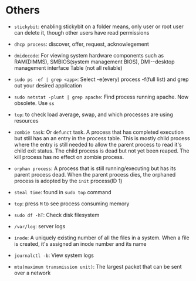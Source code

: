 # Others

- `stickybit`: enabling stickybit on a folder means, only user or root user can delete it, though other users have read permissions

- `dhcp process`: discover, offer, request, acknowlegement 

- `dmidecode`: For viewing system hardware components such as RAM(DIMMS), SMBIOS(system management BIOS), DMI--desktop management interface Table (not all reliable)

- `sudo ps -ef | grep <app>`: Select -e(every) process -f(full list) and grep out your desired application

- `sudo netstat -plunt | grep apache`: Find process running apache. Now obsolete. Use `ss`

- `top`: to check load average, swap, and which processes are using resources

- `zombie task`: Or `defunct` task. A process that has completed execution but still has an an entry in the process table. This is mostly child process where the entry is still needed to allow the parent process to read it's child exit status. The child process is dead but not yet been reaped. The kill process has no effect on zombie process. 

- `orphan process`: A process that is still running/executing but has its parent process dead. When the parent process dies, the orphaned process is adopted by the `init` process(ID 1)

- `steal time`: found in `sudo top` command

- `top`: press `M` to see process consuming memory

- `sudo df -hT`: Check disk filesystem

- `/var/log`: server logs

- `inode`: A uniquely existing number of all the files in a system. When a file is created, it's assigned an inode number and its name

- `journalctl -b`: View system logs

- `mtu(maximum transmission unit)`: The largest packet that can be sent over a network